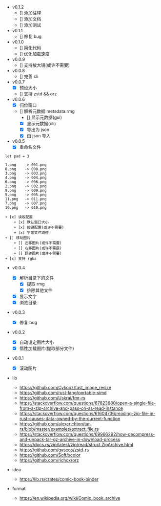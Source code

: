 + v0.1.2
    + [] 添加注释
    + [] 添加文档
    + [] 添加测试
+ v0.1.1
    + [] 修复 bug
+ v0.1.0
    + [] 简化代码
    + [] 优化加载速度
+ v0.0.9
    + [] 支持放大镜(或许不需要)
+ v0.0.8
    + [] 完善 cli
+ v0.0.7
    + [x] 预设大小
    + [] 支持 zstd && orz
+ v0.0.6
    + [x] 归位窗口
    + [] 解析元数据 metadata.rmg
        + [] 显示元数据(gui)
        + [x] 显示元数据(cli)
        + [x] 导出为 json
        + [x] 由 json 导入

+ v0.0.5
    + [x] 重命名文件
```text
let pad = 3

1.png    -> 001.png
8.png    -> 008.png
3.png    -> 003.png
4.png    -> 004.png
6.png    -> 006.png
2.png    -> 002.png
9.png    -> 009.png
5.png    -> 005.png
11.png   -> 011.png
7.png    -> 007.png
10.png   -> 010.png
```
    + [x] 读取配置
        + [x] 默认窗口大小
        + [x] 按键配置(或许不需要)
        + [x] 字体文件路径
    + [] 移动图片
        + [] 左移图片(或许不需要)
        + [] 右移图片(或许不需要)
        + [] 翻转图片(或许不需要)
    + [x] 支持 rgba
+ v0.0.4
    + [x] 解析目录下的文件
        + [x] 提取 rmg
        + [x] 排除其他文件
    + [x] 显示文字
    + [x] 浏览目录
+ v0.0.3
    + [x] 修复 bug
+ v0.0.2
    + [x] 自动设定图片大小
    + [x] 惰性加载图片(提取部分文件)
+ v0.0.1
    + [x] 滚动图片


+ lib
    + https://github.com/Cykooz/fast_image_resize
    + https://github.com/rust-lang/portable-simd
    + https://github.com/Uskrai/fmr-rs
    + https://stackoverflow.com/questions/67823680/open-a-single-file-from-a-zip-archive-and-pass-on-as-read-instance
    + https://stackoverflow.com/questions/61604736/reading-zip-file-in-rust-causes-data-owned-by-the-current-function
    + https://github.com/alexcrichton/tar-rs/blob/master/examples/extract_file.rs
    + https://stackoverflow.com/questions/69966292/how-decompress-and-unpack-tar-gz-archive-in-download-process
    + https://docs.rs/zip/latest/zip/read/struct.ZipArchive.html
    + https://github.com/gyscos/zstd-rs
    + https://github.com/Soft/xcolor
    + https://github.com/richox/orz

+ idea
    + https://lib.rs/crates/comic-book-binder

+ format
    + https://en.wikipedia.org/wiki/Comic_book_archive
